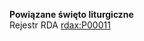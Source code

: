 **Powiązane święto liturgiczne**  
Rejestr RDA [rdax:P00011](http://www.rdaregistry.info/Elements/x/#P00011)